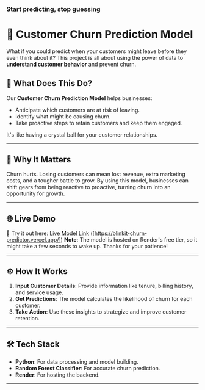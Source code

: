 ### **Start predicting, stop guessing**
# 🚀 Customer Churn Prediction Model  

What if you could predict when your customers might leave before they even think about it? This project is all about using the power of data to **understand customer behavior** and prevent churn.  

## 🌟 What Does This Do?  
Our **Customer Churn Prediction Model** helps businesses:  
- Anticipate which customers are at risk of leaving.  
- Identify what might be causing churn.  
- Take proactive steps to retain customers and keep them engaged.  

It's like having a crystal ball for your customer relationships.  

---

## 🎯 Why It Matters  
Churn hurts. Losing customers can mean lost revenue, extra marketing costs, and a tougher battle to grow. By using this model, businesses can shift gears from being reactive to proactive, turning churn into an opportunity for growth.  

---

## 🌐 Live Demo  
🎉 Try it out here: [Live Model Link]([https://your-render-link.com](https://blinkit-churn-predictor.vercel.app/))  
([https://blinkit-churn-predictor.vercel.app/])
**Note**: The model is hosted on Render's free tier, so it might take a few seconds to wake up. Thanks for your patience!  

---

## ⚙️ How It Works  
1. **Input Customer Details**: Provide information like tenure, billing history, and service usage.  
2. **Get Predictions**: The model calculates the likelihood of churn for each customer.  
3. **Take Action**: Use these insights to strategize and improve customer retention.  

---

## 🛠️ Tech Stack  
- **Python**: For data processing and model building.  
- **Random Forest Classifier**: For accurate churn prediction.  
- **Render**: For hosting the backend.  

---


